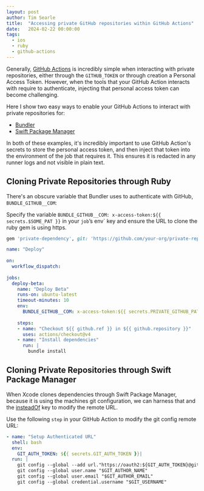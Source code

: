 ```yaml
---
layout: post
author: Tim Searle
title:  "Accessing private GitHub repositories within GitHub Actions"
date:   2024-02-22 00:00:00
tags: 
  - ios 
  - ruby
  - github-actions
---
```


Generally, [GitHub Actions](https://docs.github.com/en/actions) is incredibly simple when interacting with private repositories, either through the `GITHUB_TOKEN` or through creation a Personal Access Token. However, when the tools that your GitHub Action interacts with require to authenticate, injecting that personal access token can become challenging.

Here I show two easy ways to enable your GitHub Actions to interact with private repositories for:

- [Bundler](https://bundler.io)
- [Swift Package Manager](https://www.swift.org/documentation/package-manager/)

In both of these examples, it's incredibly important to use GitHub Action's secrets to store the personal access token, and then inject that token into the environment of the job that requires it. This ensures it is redacted in any runner logs and not visible in plain text.

## Cloning Private Repositories through Ruby

There's an obscure variable that Bundler uses to authenticate with GitHub, `BUNDLE_GITHUB__COM`:

Specify the variable `BUNDLE_GITHUB__COM: x-access-token:${{ secrets.$SOME_PAT }}` in your `job`’s env` key and ensure the URL to clone the ruby gem is using https.

```ruby
gem 'private-dependency', git: 'https://github.com/your-org/private-repo'
```

```yml
name: "Deploy"  
  
on:  
  workflow_dispatch:  
  
jobs:  
  deploy-beta:
    name: "Deploy Beta"
    runs-on: ubuntu-latest
    timeout-minutes: 10
    env:  
      BUNDLE_GITHUB__COM: x-access-token:${{ secrets.PRIVATE_GITHUB_PAT }}  
      
    steps:  
    - name: "Checkout ${{ github.ref }} in ${{ github.repository }}"  
      uses: actions/checkout@v4
    - name: "Install dependencies"  
      run: |  
        bundle install
```

## Cloning Private Repositories through Swift Package Manager

When Xcode clones dependencies through Swift Package Manager, because it is using the machines git configuration, we can harness that and the [insteadOf](https://git-scm.com/docs/git-config#Documentation/git-config.txt-urlltbasegtinsteadOf) key to modify the remote URL. 

Use the following `step` in your GitHub Action to modify the git config remote URL:

```yml
- name: "Setup Authenticated URL"
  shell: bash
  env:
    GIT_AUTH_TOKEN: ${{ secrets.GIT_AUTH_TOKEN }}|
  run: |
  	git config --global --add url."https://oauth2:${GIT_AUTH_TOKEN}@github.com/".insteadOf "https://github.com/"
  	git config --global user.name "$GIT_AUTHOR_NAME"  
    git config --global user.email "$GIT_AUTHOR_EMAIL"  
    git config --global credential.username "$GIT_USERNAME"
```
